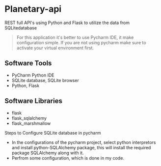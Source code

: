 # Planetary-api
REST full API's using Python and Flask to utilize the data from SQLitedatabase

> For this application it's better to use Pycharm IDE, it make configuration simple. If you are not using pycharm make sure to activate your virtual environment first.

## Software Tools
- PyCharm Python IDE
- SQLite database, SQLite browser
- Python, Flask

## Software Libraries
- flask
- flask_sqlalchemy
- flask_marshmallow

Steps to Configure SQLite database in pycharm
- In the configurations of the pycharm project, select python interpretors and install python-SQLAlchemy package, this will install the required package SQLAlchemy along with it.
- Perfrom some configuration, which is done in my code.
